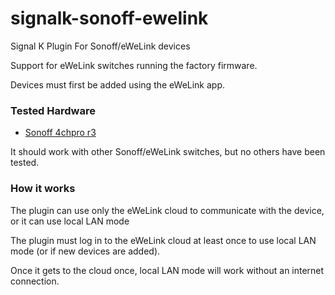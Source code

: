 # signalk-sonoff-ewelink
Signal K Plugin For Sonoff/eWeLink devices

Support for eWeLink switches running the factory firmware.

Devices must first be added using the eWeLink app.

### Tested Hardware

- [Sonoff 4chpro r3](https://sonoff.tech/product/wifi-diy-smart-switches/4chr3-4chpror3)

It should work with other Sonoff/eWeLink switches, but no others have been tested.

### How it works

The plugin can use only the eWeLink cloud to communicate with the device, or it can use local LAN mode

The plugin must log in to the eWeLink cloud at least once to use local LAN mode (or if new devices are added).

Once it gets to the cloud once, local LAN mode will work without an internet connection.
